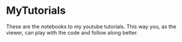 # MyTutorials

These are the notebooks to my youtube tutorials. This way you, as the viewer, can play with the code and follow along better.
